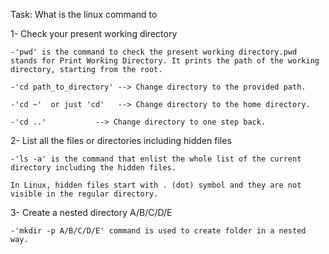 Task: What is the linux command to

1- Check your present working directory

	-'pwd' is the command to check the present working directory.pwd stands for Print Working Directory. It prints the path of the working directory, starting from the root.

	-'cd path_to_directory' --> Change directory to the provided path.

	-'cd ~'  or just 'cd'   --> Change directory to the home directory.

	-'cd ..' 		   --> Change directory to one step back.

2- List all the files or directories including hidden files

	-'ls -a' is the command that enlist the whole list of the current directory including the hidden files.

 	In Linux, hidden files start with . (dot) symbol and they are not visible in the regular directory.
  
3- Create a nested directory A/B/C/D/E

 	-'mkdir -p A/B/C/D/E' command is used to create folder in a nested way. 

